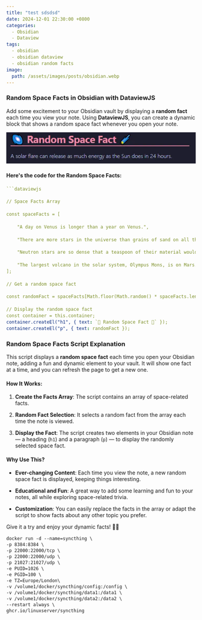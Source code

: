 ```yaml
---
title: "test sdsdsd"
date: 2024-12-01 22:30:00 +0800
categories:
  - Obsidian
  - Dataview
tags:
  - obsidian
  - obsidian dataview
  - obsidian random facts
image:
  path: /assets/images/posts/obsidian.webp
---
```


### Random Space Facts in Obsidian with DataviewJS

Add some excitement to your Obsidian vault by displaying a **random fact** each time you view your note. Using **DataviewJS**, you can create a dynamic block that shows a random space fact whenever you open your note.

![alt text](assets/images/posts/obsidian-random-facts.webp)

#### Here's the code for the Random Space Facts:

```yaml
```dataviewjs

// Space Facts Array

const spaceFacts = [

    "A day on Venus is longer than a year on Venus.",
    
    "There are more stars in the universe than grains of sand on all the Earth's beaches.",
    
    "Neutron stars are so dense that a teaspoon of their material would weigh about 6 billion tons.",

    "The largest volcano in the solar system, Olympus Mons, is on Mars.",
];

// Get a random space fact

const randomFact = spaceFacts[Math.floor(Math.random() * spaceFacts.length)];

// Display the random space fact
const container = this.container;
container.createEl("h1", { text: `🌌 Random Space Fact 🌠` });
container.createEl("p", { text: randomFact });
```

### Random Space Facts Script Explanation

This script displays a **random space fact** each time you open your Obsidian note, adding a fun and dynamic element to your vault. It will show one fact at a time, and you can refresh the page to get a new one.

#### How It Works:

1. **Create the Facts Array**: The script contains an array of space-related facts.

2. **Random Fact Selection**: It selects a random fact from the array each time the note is viewed.

3. **Display the Fact**: The script creates two elements in your Obsidian note — a heading (`h1`) and a paragraph (`p`) — to display the randomly selected space fact.

#### Why Use This?

- **Ever-changing Content**: Each time you view the note, a new random space fact is displayed, keeping things interesting.

- **Educational and Fun**: A great way to add some learning and fun to your notes, all while exploring space-related trivia.

- **Customization**: You can easily replace the facts in the array or adapt the script to show facts about any other topic you prefer.

Give it a try and enjoy your dynamic facts! 🚀🌟

```text
docker run -d --name=syncthing \
-p 8384:8384 \
-p 22000:22000/tcp \
-p 22000:22000/udp \
-p 21027:21027/udp \
-e PUID=1026 \
-e PGID=100 \
-e TZ=Europe/London\
-v /volume1/docker/syncthing/config:/config \
-v /volume1/docker/syncthing/data1:/data1 \
-v /volume1/docker/syncthing/data2:/data2 \
--restart always \
ghcr.io/linuxserver/syncthing
```